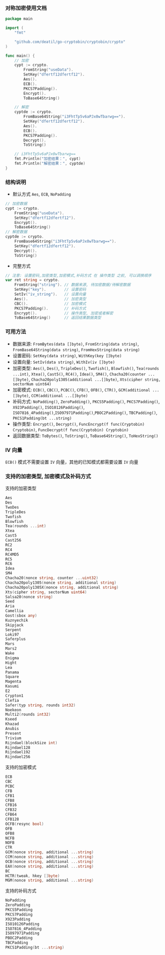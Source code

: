 ### 对称加密使用文档

~~~go
package main

import (
    "fmt"

    "github.com/deatil/go-cryptobin/cryptobin/crypto"
)

func main() {
    // 加密
    cypt := crypto.
        FromString("useData").
        SetKey("dfertf12dfertf12").
        Aes().
        ECB().
        PKCS7Padding().
        Encrypt().
        ToBase64String()

    // 解密
    cyptde := crypto.
        FromBase64String("i3FhtTp5v6aPJx0wTbarwg==").
        SetKey("dfertf12dfertf12").
        Aes().
        ECB().
        PKCS7Padding().
        Decrypt().
        ToString()

    // i3FhtTp5v6aPJx0wTbarwg==
    fmt.Println("加密结果：", cypt)
    fmt.Println("解密结果：", cyptde)
}

~~~


### 结构说明

*  默认方式 `Aes`, `ECB`, `NoPadding`
~~~go
// 加密数据
cypt := crypto.
    FromString("useData").
    SetKey("dfertf12dfertf12").
    Encrypt().
    ToBase64String()
// 解密数据
cyptde := crypto.
    FromBase64String("i3FhtTp5v6aPJx0wTbarwg==").
    SetKey("dfertf12dfertf12").
    Decrypt().
    ToString()
~~~

*  完整方式
~~~go
// 注意: 设置密码,加密类型,加密模式,补码方式 在 操作类型 之前, 可以调换顺序
var ret string = crypto.
    FromString("string"). // 数据来源, 待加密数据/待解密数据
    SetKey("key").        // 设置密码
    SetIv("iv_string").   // 设置向量
    Aes().                // 加密类型
    CBC().                // 加密模式
    PKCS7Padding().       // 补码方式
    Encrypt().            // 操作类型, 加密或者解密
    ToBase64String()      // 返回结果数据类型
~~~


### 可用方法

*  数据来源:
`FromBytes(data []byte)`, `FromString(data string)`, `FromBase64String(data string)`, `FromHexString(data string)`
*  设置密码:
`SetKey(data string)`, `WithKey(key []byte)`
*  设置向量:
`SetIv(data string)`, `WithIv(iv []byte)`
*  加密类型:
`Aes()`, `Des()`, `TripleDes()`, `Twofish()`, `Blowfish()`, `Tea(rounds ...int)`, `Xtea()`, `Cast5()`, `RC4()`, `Idea()`, `SM4()`, `Chacha20(counter ...[]byte)`, `Chacha20poly1305(additional ...[]byte)`, `Xts(cipher string, sectorNum uint64)`
*  加密模式:
`ECB()`, `CBC()`, `PCBC()`, `CFB()`, `OFB()`, `CTR()`, `GCM(additional ...[]byte)`, `CCM(additional ...[]byte)`
*  补码方式:
`NoPadding()`, `ZeroPadding()`, `PKCS5Padding()`, `PKCS7Padding()`, `X923Padding()`, `ISO10126Padding()`, `ISO7816_4Padding()`,`ISO97971Padding()`,`PBOC2Padding()`, `TBCPadding()`, `PKCS1Padding(bt ...string)`
*  操作类型:
`Encrypt()`, `Decrypt()`, `FuncEncrypt(f func(Cryptobin) Cryptobin)`, `FuncDecrypt(f func(Cryptobin) Cryptobin)`
*  返回数据类型:
`ToBytes()`, `ToString()`, `ToBase64String()`, `ToHexString()`


### IV 向量

`ECB()` 模式不需要设置 `IV` 向量，其他的已知模式都需要设置 `IV` 向量


### 支持的加密类型, 加密模式及补码方式

支持的加密类型
~~~go
Aes
Des
TwoDes
TripleDes
Twofish
Blowfish
Tea(rounds ...int)
Xtea
Cast5
Cast256
RC2
RC4
RC4MD5
RC5
RC6
Idea
SM4
Chacha20(nonce string, counter ...uint32)
Chacha20poly1305(nonce string, additional string)
Chacha20poly1305X(nonce string, additional string)
Xts(cipher string, sectorNum uint64)
Salsa20(nonce string)
Seed
Aria
Camellia
Gost(sbox any)
Kuznyechik
Skipjack
Serpent
Loki97
Saferplus
Mars
Mars2
Wake
Enigma
Hight
Lea
Panama
Square
Magenta
Kasumi
E2
Crypton1
Clefia
Safer(typ string, rounds int32)
Noekeon
Multi2(rounds int32)
Kseed
Khazad
Anubis
Present
Trivium
Rijndael(blockSize int)
Rijndael128
Rijndael192
Rijndael256
~~~

支持的加密模式
~~~go
ECB
CBC
PCBC
CFB
CFB1
CFB8
CFB16
CFB32
CFB64
CFB128
OCFB(resync bool)
OFB
OFB8
NCFB
NOFB
CTR
GCM(nonce string, additional ...string)
CCM(nonce string, additional ...string)
OCB(nonce string, additional ...string)
EAX(nonce string, additional ...string)
BC
HCTR(tweak, hkey []byte)
MGM(nonce string, additional ...string)
~~~

支持的补码方式
~~~go
NoPadding
ZeroPadding
PKCS5Padding
PKCS7Padding
X923Padding
ISO10126Padding
ISO7816_4Padding
ISO97971Padding
PBOC2Padding
TBCPadding
PKCS1Padding(bt ...string)
~~~

